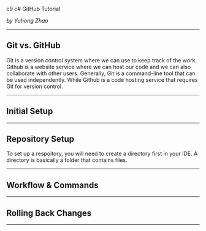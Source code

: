c9 c# GitHub Tutorial

_by Yuhong Zhao_

---
## Git vs. GitHub
Git is a version control system where we can use to keep track of the work. Github is a website service where we can host our code and we can also collaborate with other users. Generally, Git is a command-line tool that can be used independently. While Github is a code hosting service that requires Git for version control.

---
## Initial Setup



---
## Repository Setup
To set up a respoitory, you will need to create a directory first in your IDE. A directory is basically a folder that contains files. 


---
## Workflow & Commands



---
## Rolling Back Changes


---
